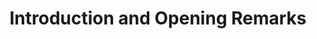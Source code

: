 ---
edition: hpca-19
type: welcome
time_start: 2019-02-17 08:45
time_end: 2019-02-17 09:00
title: Introduction and Opening Remarks
---